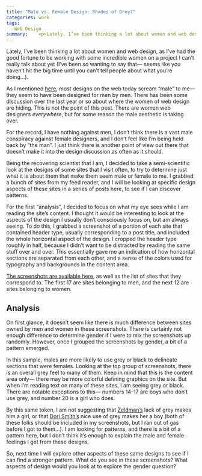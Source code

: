 ```yaml
---
title: "Male vs. Female Design: Shades of Grey?"
categories: work
tags:
  -Web Design
summary: 	<p>Lately, I’ve been thinking a lot about women and web design. Being the recovering scientist that I am, I decided to take a semi-scientific look at the designs of some sites, to try to determine just what it is about them that make them seem male or female to me.</p>
---
```

<p>Lately, I&#8217;ve been thinking a lot about women and web design, as I&#8217;ve had the good fortune to be working with some incredible women on a project I can&#8217;t really talk about yet  (I&#8217;ve been <em>so</em> wanting to say that&#8212; seems like you haven&#8217;t hit the big time until you can&#8217;t tell people about what you&#8217;re doing&#8230;).</p>
<p>As I mentioned <a href="http://www.stuffandnonsense.co.uk/archives/look_out_johnny_foreigner.html#comment9">here</a>, most designs on the web today scream &#8220;male&#8221; to me&#8212; they seem to have been designed for men by men. There has been some discussion over the last year or so about where the women of web design are hiding. This is not the point of this post.  There are women web designers <em>everywhere</em>, but for some reason the male aesthetic is taking over. </p>
<p>For the record, I have nothing against men, I don&#8217;t think there is a vast male conspiracy against female designers, and I don&#8217;t feel like I&#8217;m being held back by &#8220;the man&#8221;. I just think there is another point of view out there that doesn&#8217;t make it into the design discussion as often as it should.</p>
<p>Being the recovering scientist that I am, I decided to take a semi-scientific look at the designs of some sites that I visit often, to try to determine just what it is about them that make them seem male or female to me.  I grabbed a bunch of sites from my feed reader, and I will be looking at specific design aspects of these sites in a series of posts here, to see if I can discover patterns.</p>
<p>For the first &#8220;analysis&#8221;, I decided to focus on what my eye sees while I am reading the site&#8217;s content.  I thought it would be interesting to look at the aspects of the design I usually don&#8217;t consciously focus on, but am always seeing. To do this, I grabbed a screenshot of a portion of each site that contained header type, usually corresponding to a post title, and included the whole horizontal aspect of the design.  I cropped the header type roughly in half, because I didn&#8217;t want to be distracted by reading the same stuff over and over.  This essentially gave me an indication of how horizontal sections are separated from each other, and a sense of the colors used for typography and backgrounds in the content area.</p>
<p><a href="http://interllectual.com/examples/malevfemale1.html">The screenshots are available here</a>, as well as the list of sites that they correspond to.  The first 17 are sites belonging to men, and the next 12 are sites belonging to women.</p>
<h2>Analysis</h2>
<p>On first glance, it doesn&#8217;t seem like there is much difference between sites owned by men and women in these screenshots.  There is certainly not enough difference to determine gender if I were to mix the screenshots up randomly.  However, once I grouped the screenshots by gender, a bit of a pattern emerged.</p>
<p>In this sample, males are more likely to use grey or black to delineate sections that were females.  Looking at the top group of screenshots, there is an overall grey feel to many of them.  Keep in mind that this is the content area only&#8212; there may be more colorful defining graphics on the site.  But when I&#8217;m reading text on many of these sites, I am seeing grey or black.  There are notable exceptions to this&#8212; numbers 14-17 are boys who don&#8217;t use grey, and number 20 is a girl who does.</p>
<p>By this same token, I am not suggesting that <a href="http://zeldman.com">Zeldman&#8217;s</a> lack of grey makes him a girl, or that <a href="http://www.backupbrain.com/">Dori Smith&#8217;s</a> nice use of grey makes her a boy (both of these folks should be included in my screenshots, but I ran out of gas before I got to them&#8230;).  I am looking for patterns, and there is a bit of a pattern here, but I don&#8217;t think it&#8217;s enough to explain the male and female feelings I get from these designs.</p>
<p>So, next time I will explore other aspects of these same designs to see if I can find a stronger pattern.  What do you see in these screenshots?  What aspects of design would you look at to explore the gender question?</p>
